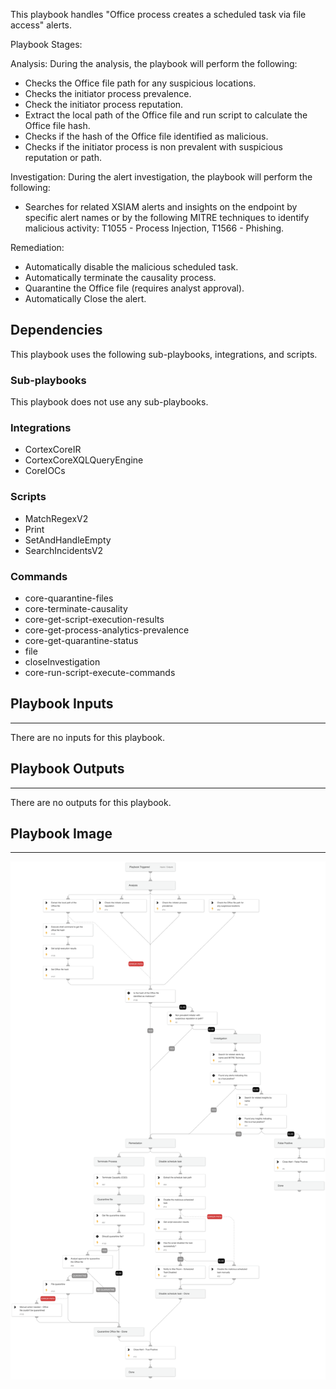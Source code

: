 This playbook handles "Office process creates a scheduled task via file access" alerts.

Playbook Stages:

Analysis:
During the analysis, the playbook will perform the following:

- Checks the Office file path for any suspicious locations.
- Checks the initiator process prevalence.
- Check the initiator process reputation.
- Extract the local path of the Office file and run script to calculate the Office file hash.
- Checks if the hash of the Office file identified as malicious.
- Checks if the initiator process is non prevalent with suspicious reputation or path.

Investigation:
During the alert investigation, the playbook will perform the following:

- Searches for related XSIAM alerts and insights on the endpoint by specific alert names or by the following MITRE techniques to identify malicious activity: T1055 - Process Injection, T1566 - Phishing.

Remediation:

- Automatically disable the malicious scheduled task.
- Automatically terminate the causality process.
- Quarantine the Office file (requires analyst approval).
- Automatically Close the alert.

## Dependencies

This playbook uses the following sub-playbooks, integrations, and scripts.

### Sub-playbooks

This playbook does not use any sub-playbooks.

### Integrations

* CortexCoreIR
* CortexCoreXQLQueryEngine
* CoreIOCs

### Scripts

* MatchRegexV2
* Print
* SetAndHandleEmpty
* SearchIncidentsV2

### Commands

* core-quarantine-files
* core-terminate-causality
* core-get-script-execution-results
* core-get-process-analytics-prevalence
* core-get-quarantine-status
* file
* closeInvestigation
* core-run-script-execute-commands

## Playbook Inputs

---
There are no inputs for this playbook.

## Playbook Outputs

---
There are no outputs for this playbook.

## Playbook Image

---

![Office process creates a scheduled task via file access](../doc_files/Office_process_creates_a_scheduled_task_via_file_access.png)
